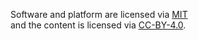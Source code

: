 ---
---
Software and platform are licensed via <a href='{{ "/content/legal/license/MIT" | relative_url }}' class="">MIT</a> <br class="d-none d-md-block d-lg-none" />and the content is licensed via <a href='{{ "/content/legal/license/CC-BY-4.0" | relative_url }}' class="">CC-BY-4.0</a>. 